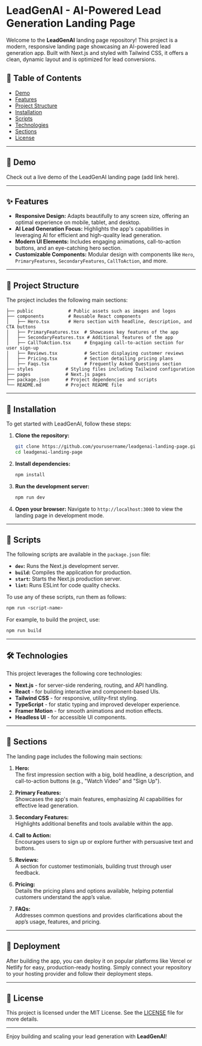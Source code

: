 
# LeadGenAI - AI-Powered Lead Generation Landing Page

Welcome to the **LeadGenAI** landing page repository! This project is a modern, responsive landing page showcasing an AI-powered lead generation app. Built with Next.js and styled with Tailwind CSS, it offers a clean, dynamic layout and is optimized for lead conversions.

## 📝 Table of Contents

- [Demo](#demo)
- [Features](#features)
- [Project Structure](#project-structure)
- [Installation](#installation)
- [Scripts](#scripts)
- [Technologies](#technologies)
- [Sections](#sections)
- [License](#license)

---

## 📸 Demo

Check out a live demo of the LeadGenAI landing page (add link here).

---

## ✨ Features

- **Responsive Design:** Adapts beautifully to any screen size, offering an optimal experience on mobile, tablet, and desktop.
- **AI Lead Generation Focus:** Highlights the app's capabilities in leveraging AI for efficient and high-quality lead generation.
- **Modern UI Elements:** Includes engaging animations, call-to-action buttons, and an eye-catching hero section.
- **Customizable Components:** Modular design with components like `Hero`, `PrimaryFeatures`, `SecondaryFeatures`, `CallToAction`, and more.

---

## 📂 Project Structure

The project includes the following main sections:

```plaintext
├── public             # Public assets such as images and logos
├── components         # Reusable React components
│   ├── Hero.tsx       # Hero section with headline, description, and CTA buttons
│   ├── PrimaryFeatures.tsx  # Showcases key features of the app
│   ├── SecondaryFeatures.tsx # Additional features of the app
│   ├── CallToAction.tsx     # Engaging call-to-action section for user sign-up
│   ├── Reviews.tsx          # Section displaying customer reviews
│   ├── Pricing.tsx          # Section detailing pricing plans
│   ├── Faqs.tsx             # Frequently Asked Questions section
├── styles            # Styling files including Tailwind configuration
├── pages             # Next.js pages
├── package.json      # Project dependencies and scripts
└── README.md         # Project README file
```

---

## 🚀 Installation

To get started with LeadGenAI, follow these steps:

1. **Clone the repository:**
   ```bash
   git clone https://github.com/yourusername/leadgenai-landing-page.git
   cd leadgenai-landing-page
   ```

2. **Install dependencies:**
   ```bash
   npm install
   ```

3. **Run the development server:**
   ```bash
   npm run dev
   ```

4. **Open your browser:**
   Navigate to `http://localhost:3000` to view the landing page in development mode.

---

## 📜 Scripts

The following scripts are available in the `package.json` file:

- **`dev`:** Runs the Next.js development server.
- **`build`:** Compiles the application for production.
- **`start`:** Starts the Next.js production server.
- **`lint`:** Runs ESLint for code quality checks.

To use any of these scripts, run them as follows:

```bash
npm run <script-name>
```

For example, to build the project, use:

```bash
npm run build
```

---

## 🛠️ Technologies

This project leverages the following core technologies:

- **Next.js** - for server-side rendering, routing, and API handling.
- **React** - for building interactive and component-based UIs.
- **Tailwind CSS** - for responsive, utility-first styling.
- **TypeScript** - for static typing and improved developer experience.
- **Framer Motion** - for smooth animations and motion effects.
- **Headless UI** - for accessible UI components.

---

## 🌟 Sections

The landing page includes the following main sections:

1. **Hero:**  
   The first impression section with a big, bold headline, a description, and call-to-action buttons (e.g., "Watch Video" and "Sign Up").

2. **Primary Features:**  
   Showcases the app's main features, emphasizing AI capabilities for effective lead generation.

3. **Secondary Features:**  
   Highlights additional benefits and tools available within the app.

4. **Call to Action:**  
   Encourages users to sign up or explore further with persuasive text and buttons.

5. **Reviews:**  
   A section for customer testimonials, building trust through user feedback.

6. **Pricing:**  
   Details the pricing plans and options available, helping potential customers understand the app’s value.

7. **FAQs:**  
   Addresses common questions and provides clarifications about the app’s usage, features, and pricing.

---

## 🎯 Deployment

After building the app, you can deploy it on popular platforms like Vercel or Netlify for easy, production-ready hosting. Simply connect your repository to your hosting provider and follow their deployment steps.

---

## 📄 License

This project is licensed under the MIT License. See the [LICENSE](LICENSE) file for more details.

---

Enjoy building and scaling your lead generation with **LeadGenAI**!
